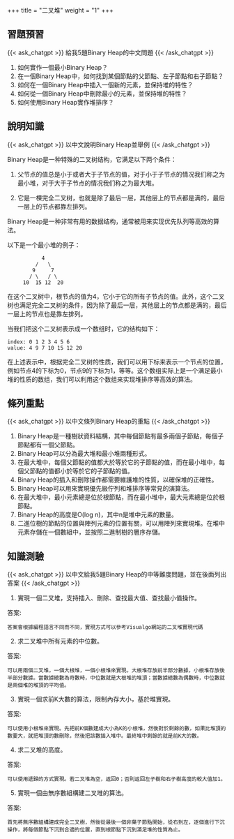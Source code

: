 +++
title = "二叉堆"
weight = "1"
+++
## 習題預習
{{< ask_chatgpt >}}
給我5題Binary Heap的中文問題
{{< /ask_chatgpt >}}



1. 如何實作一個最小Binary Heap？
2. 在一個Binary Heap中，如何找到某個節點的父節點、左子節點和右子節點？
3. 如何在一個Binary Heap中插入一個新的元素，並保持堆的特性？
4. 如何從一個Binary Heap中刪除最小的元素，並保持堆的特性？
5. 如何使用Binary Heap實作堆排序？   

## 說明知識
{{< ask_chatgpt >}}
以中文說明Binary Heap並舉例
{{< /ask_chatgpt >}}



Binary Heap是一种特殊的二叉树结构，它满足以下两个条件：

1. 父节点的值总是小于或者大于子节点的值，对于小于子节点的情况我们称之为最小堆，对于大于子节点的情况我们称之为最大堆。

2. 它是一棵完全二叉树，也就是除了最后一层，其他层上的节点都是满的，最后一层上的节点都靠左排列。

Binary Heap是一种非常有用的数据结构，通常被用来实现优先队列等高效的算法。

以下是一个最小堆的例子：

```
           4
         /   \
        9     7
       / \   / \
     10  15 12  20
```

在这个二叉树中，根节点的值为4，它小于它的所有子节点的值。此外，这个二叉树也满足完全二叉树的条件，因为除了最后一层，其他层上的节点都是满的，最后一层上的节点也是靠左排列。

当我们把这个二叉树表示成一个数组时，它的结构如下：

```
index: 0 1 2 3 4 5 6
value: 4 9 7 10 15 12 20
```

在上述表示中，根据完全二叉树的性质，我们可以用下标来表示一个节点的位置，例如节点4的下标为0，节点9的下标为1，等等。这个数组实际上是一个满足最小堆的性质的数组，我们可以利用这个数组来实现堆排序等高效的算法。   

## 條列重點
{{< ask_chatgpt >}}
以中文條列Binary Heap的重點
{{< /ask_chatgpt >}}



1. Binary Heap是一種樹狀資料結構，其中每個節點有最多兩個子節點，每個子節點都有一個父節點。
2. Binary Heap可以分為最大堆和最小堆兩種形式。
3. 在最大堆中，每個父節點的值都大於等於它的子節點的值，而在最小堆中，每個父節點的值都小於等於它的子節點的值。
4. Binary Heap的插入和刪除操作都需要維護堆的性質，以確保堆的正確性。
5. Binary Heap可以用來實現優先級佇列和堆排序等常見的演算法。
6. 在最大堆中，最小元素總是位於根節點，而在最小堆中，最大元素總是位於根節點。
7. Binary Heap的高度是O(log n)，其中n是堆中元素的數量。
8. 二進位樹的節點的位置與陣列元素的位置有關，可以用陣列來實現堆。在堆中元素存儲在一個數組中，並按照二進制樹的層序存儲。   

## 知識測驗
{{< ask_chatgpt >}}
以中文給我5題Binary Heap的中等難度問題，並在後面列出答案
{{< /ask_chatgpt >}}



1. 實現一個二叉堆，支持插入、刪除、查找最大值、查找最小值操作。

答案:
```
答案會根據編程語言不同而不同，實現方式可以參考Visualgo網站的二叉堆實現代碼
```


2. 求二叉堆中所有元素的中位數。

答案:
```
可以用兩個二叉堆，一個大根堆，一個小根堆來實現。大根堆存放前半部分數據，小根堆存放後半部分數據。當數據總數為奇數時，中位數就是大根堆的堆頂；當數據總數為偶數時，中位數就是兩個堆的堆頂的平均值。
```


3. 實現一個求前K大數的算法，限制內存大小，基於堆實現。

答案:
```
可以使用小根堆來實現。先把前K個數建成大小為K的小根堆，然後對於剩餘的數，如果比堆頂的數要大，就把堆頂的數刪除，然後把該數插入堆中。最終堆中剩餘的就是前K大的數。
```

4. 求二叉堆的高度。

答案:
```
可以使用遞歸的方式實現。若二叉堆為空，返回0；否則返回左子樹和右子樹高度的較大值加1。
```


5. 實現一個由無序數組構建二叉堆的算法。

答案:
```
首先將無序數組構建成完全二叉樹，然後從最後一個非葉子節點開始，從右到左，逐個進行下沉操作，將每個節點下沉到合適的位置，直到根節點下沉到滿足堆的性質為止。
```   

